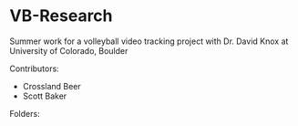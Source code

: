 # VB-Research
Summer work for a volleyball video tracking project with Dr. David Knox at University of Colorado, Boulder

Contributors:
* Crossland Beer
* Scott Baker

Folders:
